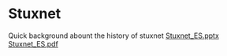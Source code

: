 # Stuxnet
Quick background abount the history of stuxnet
[Stuxnet_ES.pptx](https://github.com/azmodaios/Stuxnet/files/8797795/Stuxnet_ES.pptx)
[Stuxnet_ES.pdf](https://github.com/azmodaios/Stuxnet/files/8797869/Stuxnet_ES.pdf)
